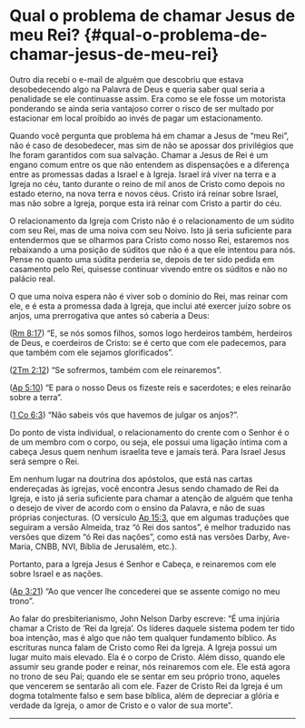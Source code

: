 # Qual o problema de chamar Jesus de meu Rei? {#qual-o-problema-de-chamar-jesus-de-meu-rei}

Outro dia recebi o e-mail de alguém que descobriu que estava desobedecendo algo na Palavra de Deus e queria saber qual seria a penalidade se ele continuasse assim. Era como se ele fosse um motorista ponderando se ainda seria vantajoso correr o risco de ser multado por estacionar em local proibido ao invés de pagar um estacionamento.

Quando você pergunta que problema há em chamar a Jesus de “meu Rei”, não é caso de desobedecer, mas sim de não se apossar dos privilégios que lhe foram garantidos com sua salvação. Chamar a Jesus de Rei é um engano comum entre os que não entendem as dispensações e a diferença entre as promessas dadas a Israel e à Igreja. Israel irá viver na terra e a Igreja no céu, tanto durante o reino de mil anos de Cristo como depois no estado eterno, na nova terra e novos céus. Cristo irá reinar sobre Israel, mas não sobre a Igreja, porque esta irá reinar com Cristo a partir do céu.

O relacionamento da Igreja com Cristo não é o relacionamento de um súdito com seu Rei, mas de uma noiva com seu Noivo. Isto já seria suficiente para entendermos que se olharmos para Cristo como nosso Rei, estaremos nos rebaixando a uma posição de súditos que não é a que ele intentou para nós. Pense no quanto uma súdita perderia se, depois de ter sido pedida em casamento pelo Rei, quisesse continuar vivendo entre os súditos e não no palácio real.

O que uma noiva espera não é viver sob o domínio do Rei, mas reinar com ele, e é esta a promessa dada à Igreja, que inclui até exercer juízo sobre os anjos, uma prerrogativa que antes só caberia a Deus:

([Rm 8:17](http://bibliaonline.com.br/acf/rm/8/17)) “E, se nós somos filhos, somos logo herdeiros também, herdeiros de Deus, e coerdeiros de Cristo: se é certo que com ele padecemos, para que também com ele sejamos glorificados”.

([2Tm 2:12](http://bibliaonline.com.br/acf/2tm/2/12)) “Se sofrermos, também com ele reinaremos”.

([Ap 5:10](http://bibliaonline.com.br/acf/ap/5/10)) “E para o nosso Deus os fizeste reis e sacerdotes; e eles reinarão sobre a terra”.

([1 Co 6:3](http://bibliaonline.com.br/acf/1co/6/3)) “Não sabeis vós que havemos de julgar os anjos?”.

Do ponto de vista individual, o relacionamento do crente com o Senhor é o de um membro com o corpo, ou seja, ele possui uma ligação íntima com a cabeça Jesus quem nenhum israelita teve e jamais terá. Para Israel Jesus será sempre o Rei.

Em nenhum lugar na doutrina dos apóstolos, que está nas cartas endereçadas às igrejas, você encontra Jesus sendo chamado de Rei da Igreja, e isto já seria suficiente para chamar a atenção de alguém que tenha o desejo de viver de acordo com o ensino da Palavra, e não de suas próprias conjecturas. (O versículo [Ap 15:3](http://bibliaonline.com.br/acf/ap/15/3), que em algumas traduções que seguiram a versão Almeida, traz “ó Rei dos santos”, é melhor traduzido nas versões que dizem “ó Rei das nações”, como está nas versões Darby, Ave-Maria, CNBB, NVI, Bíblia de Jerusalém, etc.).

Portanto, para a Igreja Jesus é Senhor e Cabeça, e reinaremos com ele sobre Israel e as nações.

([Ap 3:21](http://bibliaonline.com.br/acf/ap/3/21)) “Ao que vencer lhe concederei que se assente comigo no meu trono”.

Ao falar do presbiterianismo, John Nelson Darby escreve: “É uma injúria chamar a Cristo de ‘Rei da Igreja’. Os líderes daquele sistema podem ter tido boa intenção, mas é algo que não tem qualquer fundamento bíblico. As escrituras nunca falam de Cristo como Rei da Igreja. A Igreja possui um lugar muito mais elevado. Ela é o corpo de Cristo. Além disso, quando ele assumir seu grande poder e reinar, nós reinaremos com ele. Ele está agora no trono de seu Pai; quando ele se sentar em seu próprio trono, aqueles que vencerem se sentarão ali com ele. Fazer de Cristo Rei da Igreja é um dogma totalmente falso e sem base bíblica, além de depreciar a glória e verdade da Igreja, o amor de Cristo e o valor de sua morte”.

*****